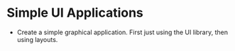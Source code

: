 Simple UI Applications
======================

- Create a simple graphical application. First just using the UI library, then using layouts.
